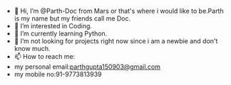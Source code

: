 - 👋 Hi, I’m @Parth-Doc from Mars or that's where i would like to be.Parth is my name but my friends call me Doc.
- 👀 I’m interested in Coding.
- 🌱 I’m currently learning Python.
- 💞️ I’m not looking for projects right now since i am a newbie and don't know much.
- 📫 How to reach me:
- my personal email:parthgupta150903@gmail.com
- my mobile no:91-9773813939
<!---
Parth-Doc/Parth-Doc is a ✨ special ✨ repository because its `README.md` (this file) appears on your GitHub profile.
You can click the Preview link to take a look at your changes.
--->
